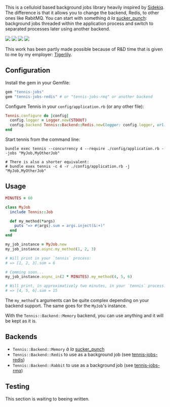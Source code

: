 This is a celluloid based background jobs library heavily inspired by [Sidekiq][sidekiq].
The difference is that it allows you to change the backend, Redis, to other ones like RabitMQ.
You can start with something _à la_ [sucker_punch][sucker_punch]: background jobs threaded within the application process
and switch to separated processes later using another backend.

<a target="_blank" href="https://travis-ci.org/nicoolas25/tennis"><img src="https://travis-ci.org/nicoolas25/tennis.svg?branch=master" /></a>
<a target="_blank" href="https://codeclimate.com/github/nicoolas25/tennis"><img src="https://codeclimate.com/github/nicoolas25/tennis/badges/gpa.svg" /></a>
<a target="_blank" href="https://codeclimate.com/github/nicoolas25/tennis/coverage"><img src="https://codeclimate.com/github/nicoolas25/tennis/badges/coverage.svg" /></a>
<a target="_blank" href="https://rubygems.org/gems/tennis-jobs"><img src="https://badge.fury.io/rb/tennis-jobs.svg" /></a>

This work has been partly made possible because of R&D time that is given to me by my employer: [Tigerlily][tigerlily].

## Configuration

Install the gem in your Gemfile:

``` ruby
gem "tennis-jobs"
gem "tennis-jobs-redis" # or "tennis-jobs-rmq" or another backend
```

Configure Tennis in your `config/application.rb` (or any other file):

``` ruby
Tennis.configure do |config|
  config.logger = Logger.new(STDOUT)
  config.backend Tennis::Backend::Redis.new(logger: config.logger, url: redis_url)
end
```

Start tennis from the command line:

```
bundle exec tennis --concurrency 4 --require ./config/application.rb --jobs "MyJob,MyOtherJob"

# There is also a shorter equivalent:
# bundle exex tennis -c 4 -r ./config/application.rb -j "MyJob,MyOtherJob"
```

## Usage

``` ruby
MINUTES = 60

class MyJob
  include Tennis::Job

  def my_method(*args)
    puts "=> #{args}.sum = args.inject(&:+)"
  end
end

my_job_instance = MyJob.new
my_job_instance.async.my_method(1, 2, 3)

# Will print in your `tennis` process:
# => [1, 2, 3].sum = 6

# Comming soon...
my_job_instance.async_in(2 * MINUTES).my_method(4, 5, 6)

# Will print, in approximatively two minutes, in your `tennis` process:
# => [4, 5, 6].sum = 15
```

The `my_method`'s arguments can be quite complex depending on your backend support.
The same goes for the `MyJob`'s instance.

With the `Tennis::Backend::Memory` backend, you can use anything and it will be kept as it is.

## Backends

- `Tennis::Backend::Memory` _à la_ [sucker_punch][sucker_punch]
- `Tennis::Backend::Redis` to use as a background job (see [tennis-jobs-redis][tennis-jobs-redis])
- `Tennis::Backend::Rabbit` to use as a background job (see [tennis-jobs-rmq][tennis-jobs-rmq])

## Testing

This section is waiting to beeing written.


[sidekiq]: https://github.com/mperham/sidekiq
[sucker_punch]: https://github.com/brandonhilkert/sucker_punch
[tennis-jobs-redis]: https://github.com/nicoolas25/tennis-redis
[tennis-jobs-rmq]: https://github.com/nicoolas25/tennis-rmq
[tigerlily]: http://tigerlilyapps.com/
